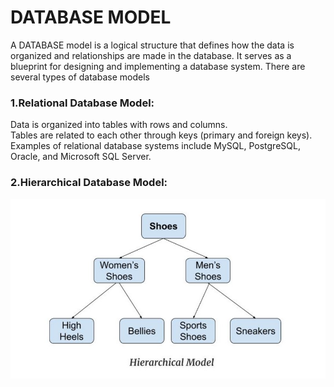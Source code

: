 # DATABASE MODEL

A DATABASE model is a logical structure that defines how the data is organized and relationships are made in the database.
It serves as a blueprint for designing and implementing a database system.
There are several types of database models

### 1.Relational Database Model:

Data is organized into tables with rows and columns.  
Tables are related to each other through keys (primary and foreign keys).
Examples of relational database systems include MySQL, PostgreSQL, Oracle, and Microsoft SQL Server.

### 2.Hierarchical Database Model:

![](img/Hierarchical_Database_Model.png)
